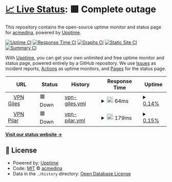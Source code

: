 # [📈 Live Status](https://demo.upptime.js.org): <!--live status--> **🟥 Complete outage**

This repository contains the open-source uptime monitor and status page for [acmedina](https://demo.upptime.js.org), powered by [Upptime](https://github.com/upptime/upptime).

[![Uptime CI](https://github.com/acmedina/upptime/workflows/Uptime%20CI/badge.svg)](https://github.com/acmedina/upptime/actions?query=workflow%3A%22Uptime+CI%22)
[![Response Time CI](https://github.com/acmedina/upptime/workflows/Response%20Time%20CI/badge.svg)](https://github.com/acmedina/upptime/actions?query=workflow%3A%22Response+Time+CI%22)
[![Graphs CI](https://github.com/acmedina/upptime/workflows/Graphs%20CI/badge.svg)](https://github.com/acmedina/upptime/actions?query=workflow%3A%22Graphs+CI%22)
[![Static Site CI](https://github.com/acmedina/upptime/workflows/Static%20Site%20CI/badge.svg)](https://github.com/acmedina/upptime/actions?query=workflow%3A%22Static+Site+CI%22)
[![Summary CI](https://github.com/acmedina/upptime/workflows/Summary%20CI/badge.svg)](https://github.com/acmedina/upptime/actions?query=workflow%3A%22Summary+CI%22)

With [Upptime](https://upptime.js.org), you can get your own unlimited and free uptime monitor and status page, powered entirely by a GitHub repository. We use [Issues](https://github.com/acmedina/upptime/issues) as incident reports, [Actions](https://github.com/acmedina/upptime/actions) as uptime monitors, and [Pages](https://demo.upptime.js.org) for the status page.

<!--start: status pages-->
<!-- This summary is generated by Upptime (https://github.com/upptime/upptime) -->
<!-- Do not edit this manually, your changes will be overwritten -->
<!-- prettier-ignore -->
| URL | Status | History | Response Time | Uptime |
| --- | ------ | ------- | ------------- | ------ |
| <img alt="" src="https://favicons.githubusercontent.com/null" height="13"> [VPN Giles](179.42.189.61) | 🟥 Down | [vpn-giles.yml](https://github.com/cucumedina/vpnca/commits/HEAD/history/vpn-giles.yml) | <details><summary><img alt="Response time graph" src="./graphs/vpn-giles/response-time-week.png" height="20"> 64ms</summary><br><a href="https://demo.upptime.js.org/history/vpn-giles"><img alt="Response time 64" src="https://img.shields.io/endpoint?url=https%3A%2F%2Fraw.githubusercontent.com%2Fcucumedina%2Fvpnca%2FHEAD%2Fapi%2Fvpn-giles%2Fresponse-time.json"></a><br><a href="https://demo.upptime.js.org/history/vpn-giles"><img alt="24-hour response time 0" src="https://img.shields.io/endpoint?url=https%3A%2F%2Fraw.githubusercontent.com%2Fcucumedina%2Fvpnca%2FHEAD%2Fapi%2Fvpn-giles%2Fresponse-time-day.json"></a><br><a href="https://demo.upptime.js.org/history/vpn-giles"><img alt="7-day response time 64" src="https://img.shields.io/endpoint?url=https%3A%2F%2Fraw.githubusercontent.com%2Fcucumedina%2Fvpnca%2FHEAD%2Fapi%2Fvpn-giles%2Fresponse-time-week.json"></a><br><a href="https://demo.upptime.js.org/history/vpn-giles"><img alt="30-day response time 64" src="https://img.shields.io/endpoint?url=https%3A%2F%2Fraw.githubusercontent.com%2Fcucumedina%2Fvpnca%2FHEAD%2Fapi%2Fvpn-giles%2Fresponse-time-month.json"></a><br><a href="https://demo.upptime.js.org/history/vpn-giles"><img alt="1-year response time 64" src="https://img.shields.io/endpoint?url=https%3A%2F%2Fraw.githubusercontent.com%2Fcucumedina%2Fvpnca%2FHEAD%2Fapi%2Fvpn-giles%2Fresponse-time-year.json"></a></details> | <details><summary><a href="https://demo.upptime.js.org/history/vpn-giles">0.14%</a></summary><a href="https://demo.upptime.js.org/history/vpn-giles"><img alt="All-time uptime 0.14%" src="https://img.shields.io/endpoint?url=https%3A%2F%2Fraw.githubusercontent.com%2Fcucumedina%2Fvpnca%2FHEAD%2Fapi%2Fvpn-giles%2Fuptime.json"></a><br><a href="https://demo.upptime.js.org/history/vpn-giles"><img alt="24-hour uptime 0.00%" src="https://img.shields.io/endpoint?url=https%3A%2F%2Fraw.githubusercontent.com%2Fcucumedina%2Fvpnca%2FHEAD%2Fapi%2Fvpn-giles%2Fuptime-day.json"></a><br><a href="https://demo.upptime.js.org/history/vpn-giles"><img alt="7-day uptime 0.14%" src="https://img.shields.io/endpoint?url=https%3A%2F%2Fraw.githubusercontent.com%2Fcucumedina%2Fvpnca%2FHEAD%2Fapi%2Fvpn-giles%2Fuptime-week.json"></a><br><a href="https://demo.upptime.js.org/history/vpn-giles"><img alt="30-day uptime 0.14%" src="https://img.shields.io/endpoint?url=https%3A%2F%2Fraw.githubusercontent.com%2Fcucumedina%2Fvpnca%2FHEAD%2Fapi%2Fvpn-giles%2Fuptime-month.json"></a><br><a href="https://demo.upptime.js.org/history/vpn-giles"><img alt="1-year uptime 0.14%" src="https://img.shields.io/endpoint?url=https%3A%2F%2Fraw.githubusercontent.com%2Fcucumedina%2Fvpnca%2FHEAD%2Fapi%2Fvpn-giles%2Fuptime-year.json"></a></details>
| <img alt="" src="https://favicons.githubusercontent.com/null" height="13"> [VPN Pilar](190.216.95.26) | 🟥 Down | [vpn-pilar.yml](https://github.com/cucumedina/vpnca/commits/HEAD/history/vpn-pilar.yml) | <details><summary><img alt="Response time graph" src="./graphs/vpn-pilar/response-time-week.png" height="20"> 179ms</summary><br><a href="https://demo.upptime.js.org/history/vpn-pilar"><img alt="Response time 179" src="https://img.shields.io/endpoint?url=https%3A%2F%2Fraw.githubusercontent.com%2Fcucumedina%2Fvpnca%2FHEAD%2Fapi%2Fvpn-pilar%2Fresponse-time.json"></a><br><a href="https://demo.upptime.js.org/history/vpn-pilar"><img alt="24-hour response time 0" src="https://img.shields.io/endpoint?url=https%3A%2F%2Fraw.githubusercontent.com%2Fcucumedina%2Fvpnca%2FHEAD%2Fapi%2Fvpn-pilar%2Fresponse-time-day.json"></a><br><a href="https://demo.upptime.js.org/history/vpn-pilar"><img alt="7-day response time 179" src="https://img.shields.io/endpoint?url=https%3A%2F%2Fraw.githubusercontent.com%2Fcucumedina%2Fvpnca%2FHEAD%2Fapi%2Fvpn-pilar%2Fresponse-time-week.json"></a><br><a href="https://demo.upptime.js.org/history/vpn-pilar"><img alt="30-day response time 179" src="https://img.shields.io/endpoint?url=https%3A%2F%2Fraw.githubusercontent.com%2Fcucumedina%2Fvpnca%2FHEAD%2Fapi%2Fvpn-pilar%2Fresponse-time-month.json"></a><br><a href="https://demo.upptime.js.org/history/vpn-pilar"><img alt="1-year response time 179" src="https://img.shields.io/endpoint?url=https%3A%2F%2Fraw.githubusercontent.com%2Fcucumedina%2Fvpnca%2FHEAD%2Fapi%2Fvpn-pilar%2Fresponse-time-year.json"></a></details> | <details><summary><a href="https://demo.upptime.js.org/history/vpn-pilar">0.15%</a></summary><a href="https://demo.upptime.js.org/history/vpn-pilar"><img alt="All-time uptime 0.15%" src="https://img.shields.io/endpoint?url=https%3A%2F%2Fraw.githubusercontent.com%2Fcucumedina%2Fvpnca%2FHEAD%2Fapi%2Fvpn-pilar%2Fuptime.json"></a><br><a href="https://demo.upptime.js.org/history/vpn-pilar"><img alt="24-hour uptime 0.00%" src="https://img.shields.io/endpoint?url=https%3A%2F%2Fraw.githubusercontent.com%2Fcucumedina%2Fvpnca%2FHEAD%2Fapi%2Fvpn-pilar%2Fuptime-day.json"></a><br><a href="https://demo.upptime.js.org/history/vpn-pilar"><img alt="7-day uptime 0.15%" src="https://img.shields.io/endpoint?url=https%3A%2F%2Fraw.githubusercontent.com%2Fcucumedina%2Fvpnca%2FHEAD%2Fapi%2Fvpn-pilar%2Fuptime-week.json"></a><br><a href="https://demo.upptime.js.org/history/vpn-pilar"><img alt="30-day uptime 0.15%" src="https://img.shields.io/endpoint?url=https%3A%2F%2Fraw.githubusercontent.com%2Fcucumedina%2Fvpnca%2FHEAD%2Fapi%2Fvpn-pilar%2Fuptime-month.json"></a><br><a href="https://demo.upptime.js.org/history/vpn-pilar"><img alt="1-year uptime 0.15%" src="https://img.shields.io/endpoint?url=https%3A%2F%2Fraw.githubusercontent.com%2Fcucumedina%2Fvpnca%2FHEAD%2Fapi%2Fvpn-pilar%2Fuptime-year.json"></a></details>

<!--end: status pages-->

[**Visit our status website →**](https://demo.upptime.js.org)

## 📄 License

- Powered by: [Upptime](https://github.com/upptime/upptime)
- Code: [MIT](./LICENSE) © [acmedina](https://demo.upptime.js.org)
- Data in the `./history` directory: [Open Database License](https://opendatacommons.org/licenses/odbl/1-0/)
